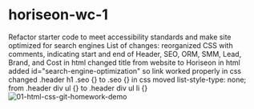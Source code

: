 # horiseon-wc-1
Refactor starter code to meet accessibility standards and make site optimized for search engines
List of changes:
reorganized CSS with comments, indicating start and end of Header, SEO, ORM, SMM, Lead, Brand, and Cost
in html changed title from website to Horiseon
in html added id="search-engine-optimization" so link worked properly
in css changed .header h1 .seo {} to .seo {}
in css moved list-style-type: none; from .header div ul {} to .header div ul li {}
![01-html-css-git-homework-demo](https://user-images.githubusercontent.com/81785012/116613348-cde93a00-a8f5-11eb-9417-4e7102094af0.png)
